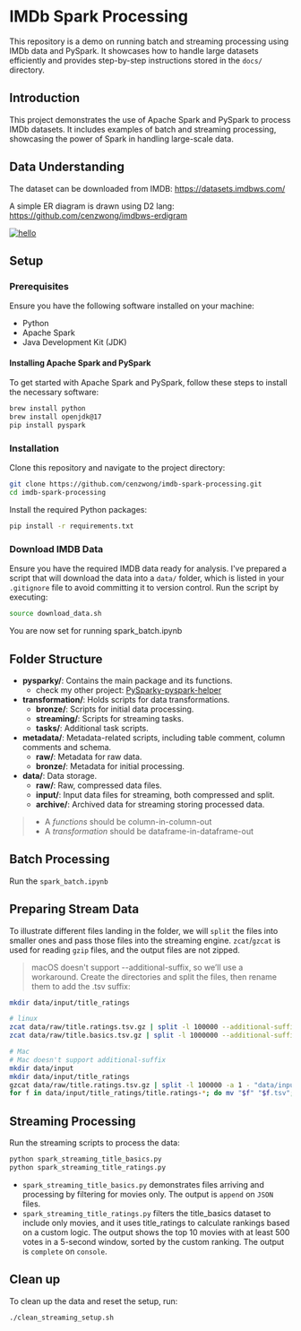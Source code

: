 # IMDb Spark Processing

This repository is a demo on running batch and streaming processing using IMDb data and PySpark. It showcases how to handle large datasets efficiently and provides step-by-step instructions stored in the `docs/` directory.

## Introduction

This project demonstrates the use of Apache Spark and PySpark to process IMDb datasets. It includes examples of batch and streaming processing, showcasing the power of Spark in handling large-scale data.

## Data Understanding

The dataset can be downloaded from IMDB: https://datasets.imdbws.com/

A simple ER diagram is drawn using D2 lang: https://github.com/cenzwong/imdbws-erdigram

[![hello](https://github.com/cenzwong/imdbws-erdigram/blob/main/output/imdb.png?raw=true)](https://github.com/cenzwong/imdbws-erdigram/blob/main/output/imdb.png)

## Setup

### Prerequisites

Ensure you have the following software installed on your machine:

- Python
- Apache Spark
- Java Development Kit (JDK)

#### Installing Apache Spark and PySpark

To get started with Apache Spark and PySpark, follow these steps to install the necessary software:

```sh
brew install python
brew install openjdk@17
pip install pyspark
```

### Installation

Clone this repository and navigate to the project directory:

```sh
git clone https://github.com/cenzwong/imdb-spark-processing.git
cd imdb-spark-processing
```

Install the required Python packages:
```sh
pip install -r requirements.txt
```

### Download IMDB Data
Ensure you have the required IMDB data ready for analysis. I've prepared a script that will download the data into a `data/` folder, which is listed in your `.gitignore` file to avoid committing it to version control.
Run the script by executing:

```sh
source download_data.sh
```

You are now set for running spark_batch.ipynb

## Folder Structure

- **pysparky/**: Contains the main package and its functions.
    - check my other project: [PySparky-pyspark-helper](https://pysparky.github.io/pysparky-pyspark-helper/)
- **transformation/**: Holds scripts for data transformations.
    - **bronze/**: Scripts for initial data processing.
    - **streaming/**: Scripts for streaming tasks.
    - **tasks/**: Additional task scripts.
- **metadata/**: Metadata-related scripts, including table comment, column comments and schema.
    - **raw/**: Metadata for raw data.
    - **bronze/**: Metadata for initial processing.
- **data/**: Data storage.
    - **raw/**: Raw, compressed data files.
    - **input/**: Input data files for streaming, both compressed and split.
    - **archive/**: Archived data for streaming storing processed data.


> - A *functions* should be column-in-column-out
> - A *transformation* should be dataframe-in-dataframe-out

## Batch Processing

Run the `spark_batch.ipynb`

## Preparing Stream Data

To illustrate different files landing in the folder, we will `split` the files into smaller ones and pass those files into the streaming engine. `zcat`/`gzcat` is used for reading `gzip` files, and the output files are not zipped.

> 
> macOS doesn't support --additional-suffix, so we’ll use a workaround. Create the directories and split the files, then rename them to add the .tsv suffix:

```sh
mkdir data/input/title_ratings

# linux
zcat data/raw/title.ratings.tsv.gz | split -l 100000 --additional-suffix=.tsv - "data/input/title_ratings/title.ratings-"
zcat data/raw/title.basics.tsv.gz | split -l 1000000 --additional-suffix=.tsv - "data/input/title_basics/title.basics-"

# Mac
# Mac doesn't support additional-suffix
mkdir data/input
mkdir data/input/title_ratings
gzcat data/raw/title.ratings.tsv.gz | split -l 100000 -a 1 - "data/input/title_ratings/title.ratings-"
for f in data/input/title_ratings/title.ratings-*; do mv "$f" "$f.tsv"; done
```

## Streaming Processing
Run the streaming scripts to process the data:

```bash
python spark_streaming_title_basics.py
python spark_streaming_title_ratings.py
```

- `spark_streaming_title_basics.py` demonstrates files arriving and processing by filtering for movies only. The output is `append` on `JSON` files.
- `spark_streaming_title_ratings.py` filters the title_basics dataset to include only movies, and it uses title_ratings to calculate rankings based on a custom logic. The output shows the top 10 movies with at least 500 votes in a 5-second window, sorted by the custom ranking. The output is `complete` on `console`.

## Clean up
To clean up the data and reset the setup, run:

```bash
./clean_streaming_setup.sh
```